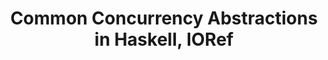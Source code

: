 ---
title: Common Concurrency Abstractions in Haskell, IORef
url: http://www.kuznero.com/posts/haskell/2015-02-15-common-concurrency-abstractions-IORef-part-1.html
authors:
- Roman Kuznetsov
type: article
tags:
- concurrency
doHaskell-type: blog post
dohaskell-year: 2015
---